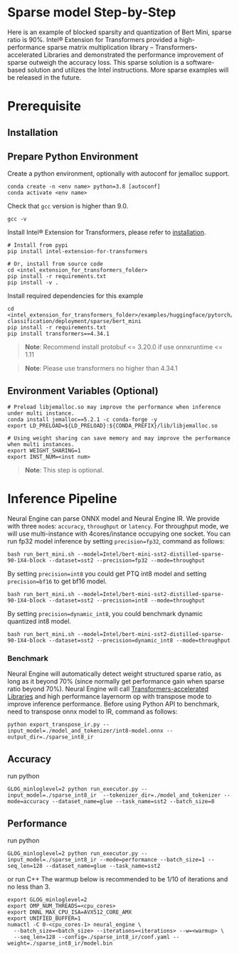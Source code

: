 # Sparse model Step-by-Step
Here is an example of blocked sparsity and quantization of Bert Mini, sparse ratio is 90%.
Intel® Extension for Transformers provided a high-performance sparse matrix multiplication library – Transformers-accelerated Libraries and demonstrated the performance improvement of sparse outweigh the accuracy loss.
This sparse solution is a software-based solution and utilizes the Intel instructions. More sparse examples will be released in the future.
# Prerequisite

## Installation
## Prepare Python Environment
Create a python environment, optionally with autoconf for jemalloc support.
```shell
conda create -n <env name> python=3.8 [autoconf]
conda activate <env name>
```

Check that `gcc` version is higher than 9.0.
```shell
gcc -v
```

Install Intel® Extension for Transformers, please refer to [installation](/docs/installation.md).
```shell
# Install from pypi
pip install intel-extension-for-transformers

# Or, install from source code
cd <intel_extension_for_transformers_folder>
pip install -r requirements.txt
pip install -v .
```

Install required dependencies for this example
```shell
cd <intel_extension_for_transformers_folder>/examples/huggingface/pytorch/text-classification/deployment/sparse/bert_mini
pip install -r requirements.txt
pip install transformers==4.34.1
```
>**Note**: Recommend install protobuf <= 3.20.0 if use onnxruntime <= 1.11

>**Note**: Please use transformers no higher than 4.34.1


## Environment Variables (Optional)
```shell
# Preload libjemalloc.so may improve the performance when inference under multi instance.
conda install jemalloc==5.2.1 -c conda-forge -y
export LD_PRELOAD=${LD_PRELOAD}:${CONDA_PREFIX}/lib/libjemalloc.so

# Using weight sharing can save memory and may improve the performance when multi instances.
export WEIGHT_SHARING=1
export INST_NUM=<inst num>
```
>**Note**: This step is optional.

# Inference Pipeline
Neural Engine can parse ONNX model and Neural Engine IR. 
We provide with three `mode`s: `accuracy`, `throughput` or `latency`. For throughput mode, we will use multi-instance with 4cores/instance occupying one socket.
You can run fp32 model inference by setting `precision=fp32`, command as follows:

```shell
bash run_bert_mini.sh --model=Intel/bert-mini-sst2-distilled-sparse-90-1X4-block --dataset=sst2 --precision=fp32 --mode=throughput
```
By setting `precision=int8` you could get PTQ int8 model and setting `precision=bf16` to get bf16 model.
```shell
bash run_bert_mini.sh --model=Intel/bert-mini-sst2-distilled-sparse-90-1X4-block --dataset=sst2 --precision=int8 --mode=throughput
```

By setting `precision=dynamic_int8`, you could benchmark dynamic quantized int8 model.
```shell
bash run_bert_mini.sh --model=Intel/bert-mini-sst2-distilled-sparse-90-1X4-block --dataset=sst2 --precision=dynamic_int8 --mode=throughput
```

### Benchmark
Neural Engine will automatically detect weight structured sparse ratio, as long as it beyond 70% (since normally get performance gain when sparse ratio beyond 70%). Neural Engine will call [Transformers-accelerated Libraries](/intel_extension_for_transformers/llm/runtime/deprecated/kernels) and high performance layernorm op with transpose mode to improve inference performance.
Before using Python API to benchmark, need to transpose onnx model to IR, command as follows:
```shell
python export_transpose_ir.py --input_model=./model_and_tokenizer/int8-model.onnx --output_dir=./sparse_int8_ir
```

## Accuracy
  run python
  ```shell
  GLOG_minloglevel=2 python run_executor.py --input_model=./sparse_int8_ir  --tokenizer_dir=./model_and_tokenizer --mode=accuracy --dataset_name=glue --task_name=sst2 --batch_size=8
  ```

## Performance
  run python
  
  ```shell
  GLOG_minloglevel=2 python run_executor.py --input_model=./sparse_int8_ir --mode=performance --batch_size=1 --seq_len=128 --dataset_name=glue --task_name=sst2
  ```
  
  or run C++
  The warmup below is recommended to be 1/10 of iterations and no less than 3.
  
  ```shell
  export GLOG_minloglevel=2
  export OMP_NUM_THREADS=<cpu_cores>
  export DNNL_MAX_CPU_ISA=AVX512_CORE_AMX
  export UNIFIED_BUFFER=1
  numactl -C 0-<cpu_cores-1> neural_engine \
    --batch_size=<batch_size> --iterations=<iterations> --w=<warmup> \
    --seq_len=128 --config=./sparse_int8_ir/conf.yaml --weight=./sparse_int8_ir/model.bin
  ```
